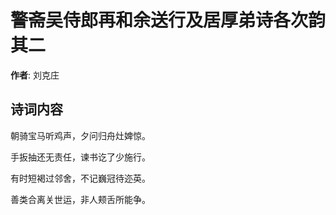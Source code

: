# 警斋吴侍郎再和余送行及居厚弟诗各次韵  其二

**作者**: 刘克庄

## 诗词内容

朝骑宝马听鸡声，夕问归舟灶婢惊。

手扳抽还无责任，谏书讫了少施行。

有时短褐过邻舍，不记巍冠待迩英。

善类合离关世运，非人颊舌所能争。


